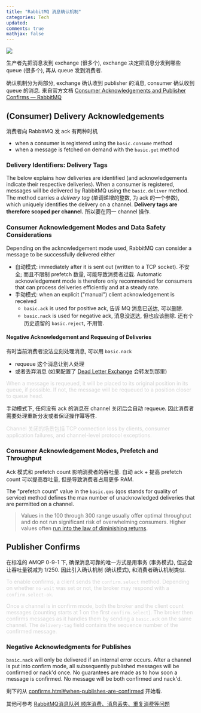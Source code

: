 ```yaml
---
title: "RabbitMQ 消息确认机制"
categories: Tech
updated: 
comments: true
mathjax: false
---
```


![](https://shiina18.github.io/assets/posts/images/578401418239590.png)

生产者先把消息发到 exchange (很多个), exchange 决定把消息分发到哪些 queue (很多个), 再从 queue 发到消费者.

确认机制分为两部分, exchange 确认收到 publisher 的消息, consumer 确认收到 queue 的消息. 来自官方文档 [Consumer Acknowledgements and Publisher Confirms — RabbitMQ](https://www.rabbitmq.com/confirms.html)

<!-- more -->

## (Consumer) Delivery Acknowledgements

消费者向 RabbitMQ 发 ack 有两种时机

- when a consumer is registered using the `basic.consume` method
- when a message is fetched on demand with the `basic.get` method

### Delivery Identifiers: Delivery Tags

The below explains how deliveries are identified (and acknowledgements indicate their respective deliveries). When a consumer is registered, messages will be delivered by RabbitMQ using the `basic.deliver` method. The method carries a *delivery tag* (单调递增的整数, 为 ack 的一个参数), which uniquely identifies the delivery on a channel. **Delivery tags are therefore scoped per channel.** 所以要在同一 channel 操作.

### Consumer Acknowledgement Modes and Data Safety Considerations

Depending on the acknowledgement mode used, RabbitMQ can consider a message to be successfully delivered either 

- 自动模式: immediately after it is sent out (written to a TCP socket). 不安全; 而且不限制 prefetch 数量, 可能导致消费者过载. Automatic acknowledgement mode is therefore only recommended for consumers that can process deliveries efficiently and at a steady rate.
- 手动模式: when an explicit ("manual") client acknowledgement is received
    - `basic.ack` is used for positive ack, 告诉 MQ 消息已送达, 可以删除.
    - `basic.nack` is used for negative ack, 消息没送达, 但也应该删除. 还有个历史遗留的 `basic.reject`, 不用管.

#### Negative Acknowledgement and Requeuing of Deliveries

有时当前消费者没法立刻处理消息, 可以用 `basic.nack` 

- requeue 这个消息让别人处理
- 或者丢弃消息 (如果配置了 [Dead Letter Exchange](https://www.rabbitmq.com/dlx.html) 会转发到那里)

<font color="lightgrey">When a message is requeued, it will be placed to its original position in its queue, if possible. If not, the message will be requeued to a position closer to queue head.</font>

手动模式下, 任何没有 ack 的消息在 channel 关闭后会自动 requeue. 因此消费者需要处理重新分发或者保证操作幂等性.

<font color="lightgrey">Channel 关闭的场景包括 TCP connection loss by clients, consumer application failures, and channel-level protocol exceptions.</font>

### Consumer Acknowledgement Modes, Prefetch and Throughput

Ack 模式和 prefetch count 影响消费者的吞吐量. 自动 ack + 提高 prefetch count 可以提高吞吐量, 但是导致消费者占用更多 RAM.

The "prefetch count" value in the `basic.qos` (qos stands for quality of service) method defines the max number of unacknowledged deliveries that are permitted on a channel. 

> Values in the 100 through 300 range usually offer optimal throughput and do not run significant risk of overwhelming consumers. Higher values often [run into the law of diminishing returns](https://blog.rabbitmq.com/posts/2014/04/finding-bottlenecks-with-rabbitmq-3-3/).

## Publisher Confirms

在标准的 AMQP 0-9-1 下, 确保消息可靠的唯一方式是用事务 (事务模式), 但这会让吞吐量锐减为 1/250. 因此引入确认机制 (确认模式), 和消费者确认机制类似.

<font color="lightgrey">To enable confirms, a client sends the `confirm.select` method. Depending on whether `no-wait` was set or not, the broker may respond with a `confirm.select-ok`.

Once a channel is in confirm mode, both the broker and the client count messages (counting starts at 1 on the first `confirm.select`). The broker then confirms messages as it handles them by sending a `basic.ack` on the same channel. The `delivery-tag` field contains the sequence number of the confirmed message. </font>

### Negative Acknowledgments for Publishes

`basic.nack` will only be delivered if an internal error occurs. After a channel is put into confirm mode, all subsequently published messages will be confirmed or nack'd once. No guarantees are made as to how soon a message is confirmed. No message will be both confirmed and nack'd.

剩下的从 [confirms.html#when-publishes-are-confirmed](https://www.rabbitmq.com/confirms.html#when-publishes-are-confirmed) 开始看.

其他可参考 [RabbitMQ消息队列 顺序消费、消息丢失、重复消费等问题](https://blog.csdn.net/weixin_44179010/article/details/125742488)